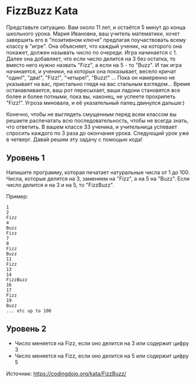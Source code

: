 # FizzBuzz Kata

Представьте ситуацию. Вам около 11 лет, и остаётся 5 минут до конца школьного урока. Мария Ивановна, ваш учитель математики, хочет завершить его в "позитивном ключе" предлагая поучаствовать всему классу в "игре". Она объясняет, что каждый ученик, на которого она покажет, должен называть число по очереди. Игра начинается с 1. Далее она добавляет, что если число делится на 3 без остатка, то вместо него нужно назвать "Fizz", а если на 5 - то "Buzz". И так игра начинается, и ученики, на которых она показывает, весело кричат "один!", "два!", "Fizz!", "четыре!", "Buzz!" ... Пока он намеренно не указывает на вас, пристально глядя на вас стальным взглядом… Время останавливается, ваш рот пересыхает, ваши ладони становятся все более и более потными, пока вы, наконец, не успеете прохрипеть "Fizz!". Угроза миновала, и её указательный палец двинулся дальше:)

Конечно, чтобы не выглядеть смущенным перед всем классом вы решаете распечатать всю последовательность, чтобы не всегда знать, что ответить. В вашем классе 33 ученика, и учительница успевает спросить каждого по 3 раза до окончания урока. Следующий урок уже в четверг. Давай решим эту задачу с помощью кода!

## Уровень 1

Напишите программу, которая печатает натуральные числа от 1 до 100. Числа, которые делятся на 3, заменяем на "Fizz", а на 5 на "Buzz". Если число делится и на 3 и на 5, то "FizzBuzz".

Пример:
```
1
2
Fizz
4
Buzz
Fizz
7
8
Fizz
Buzz
11
Fizz
13
14
FizzBuzz
16
17
Fizz
19
Buzz
... etc up to 100
```

## Уровень 2

- Число меняется на Fizz, если оно делится на 3 или содержит цифру 3
- Число меняется на Fizz, если оно делится на 5 или содержит цифру 5


Источник: https://codingdojo.org/kata/FizzBuzz/
